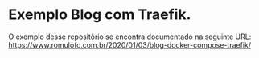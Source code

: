 # Exemplo Blog com Traefik.

O exemplo desse repositório se encontra documentado na seguinte URL: https://www.romulofc.com.br/2020/01/03/blog-docker-compose-traefik/
